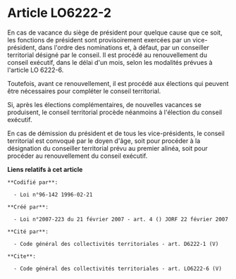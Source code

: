 # Article LO6222-2

En cas de vacance du siège de président pour quelque cause que ce soit, les fonctions de président sont provisoirement
exercées par un vice-président, dans l'ordre des nominations et, à défaut, par un conseiller territorial désigné par le
conseil. Il est procédé au renouvellement du conseil exécutif, dans le délai d'un mois, selon les modalités prévues à
l'article LO 6222-6. 

Toutefois, avant ce renouvellement, il est procédé aux élections qui peuvent être nécessaires pour compléter le conseil
territorial. 

Si, après les élections complémentaires, de nouvelles vacances se produisent, le conseil territorial procède néanmoins à
l'élection du conseil exécutif. 

En cas de démission du président et de tous les vice-présidents, le conseil territorial est convoqué par le doyen d'âge, soit
pour procéder à la désignation du conseiller territorial prévu au premier alinéa, soit pour procéder au renouvellement du
conseil exécutif.

**Liens relatifs à cet article**

	**Codifié par**:

	  - Loi n°96-142 1996-02-21

	**Créé par**:

	  - Loi n°2007-223 du 21 février 2007 - art. 4 () JORF 22 février 2007

	**Cité par**:

	  - Code général des collectivités territoriales - art. D6222-1 (V)

	**Cite**:

	  - Code général des collectivités territoriales - art. LO6222-6 (V)
